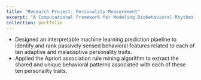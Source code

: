 ```yaml
---
title: "Research Project: Personality Measurement"
excerpt: "A Computational Framework for Modeling Biobehavioral Rhythms from Mobile and Wearable Data Streams 1<br/><img src='/images/fgcs.png'>"
collection: portfolio
---
```


* Designed an interpretable machine learning prediction pipeline to identify and rank passively sensed behavioral features related to each of ten adaptive and maladaptive personality traits.
* Applied the Apriori association rule mining algorithm to extract the shared and unique behavioral patterns associated with each of these ten personality traits.
